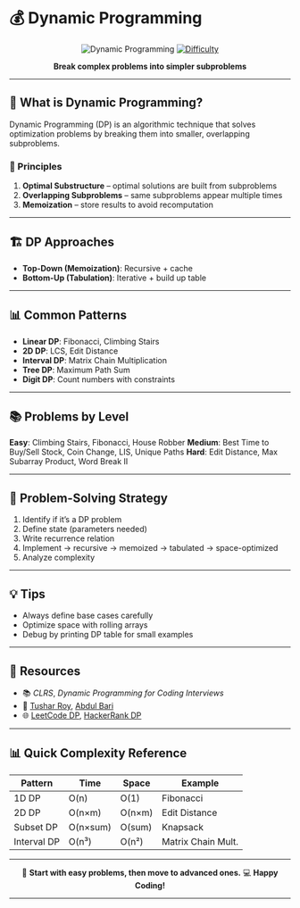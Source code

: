 
# 💰 Dynamic Programming

<div align="center">

![Dynamic Programming](https://img.shields.io/badge/Dynamic-Programming-orange?style=for-the-badge\&logo=algorithm\&logoColor=white)
[![Difficulty](https://img.shields.io/badge/Difficulty-Intermediate%20to%20Advanced-red?style=for-the-badge)](https://github.com/pranavverma07/Ultimate-DSA-Repo)

**Break complex problems into simpler subproblems**

</div>

---

## 🎯 What is Dynamic Programming?

Dynamic Programming (DP) is an algorithmic technique that solves optimization problems by breaking them into smaller, overlapping subproblems.

### 🔑 Principles

1. **Optimal Substructure** – optimal solutions are built from subproblems
2. **Overlapping Subproblems** – same subproblems appear multiple times
3. **Memoization** – store results to avoid recomputation

---

## 🏗️ DP Approaches

* **Top-Down (Memoization)**: Recursive + cache
* **Bottom-Up (Tabulation)**: Iterative + build up table

---

## 📊 Common Patterns

* **Linear DP**: Fibonacci, Climbing Stairs
* **2D DP**: LCS, Edit Distance
* **Interval DP**: Matrix Chain Multiplication
* **Tree DP**: Maximum Path Sum
* **Digit DP**: Count numbers with constraints

---

## 📚 Problems by Level

**Easy**: Climbing Stairs, Fibonacci, House Robber
**Medium**: Best Time to Buy/Sell Stock, Coin Change, LIS, Unique Paths
**Hard**: Edit Distance, Max Subarray Product, Word Break II

---

## 🧠 Problem-Solving Strategy

1. Identify if it’s a DP problem
2. Define state (parameters needed)
3. Write recurrence relation
4. Implement → recursive → memoized → tabulated → space-optimized
5. Analyze complexity

---

## 💡 Tips

* Always define base cases carefully
* Optimize space with rolling arrays
* Debug by printing DP table for small examples

---

## 🔗 Resources

* 📚 *CLRS*, *Dynamic Programming for Coding Interviews*
* 🎥 [Tushar Roy](https://www.youtube.com/watch?v=8LusJS5-AGo), [Abdul Bari](https://www.youtube.com/playlist?list=PLEbnTDxU6IuHhsXwq3_TQXRaZBkLEk3xk)
* 🌐 [LeetCode DP](https://leetcode.com/tag/dynamic-programming/), [HackerRank DP](https://www.hackerrank.com/domains/algorithms?filters%5Bsubdomains%5D%5B%5D=dynamic-programming)

---

## 📊 Quick Complexity Reference

| Pattern     | Time     | Space  | Example            |
| ----------- | -------- | ------ | ------------------ |
| 1D DP       | O(n)     | O(1)   | Fibonacci          |
| 2D DP       | O(n×m)   | O(n×m) | Edit Distance      |
| Subset DP   | O(n×sum) | O(sum) | Knapsack           |
| Interval DP | O(n³)    | O(n²)  | Matrix Chain Mult. |

---

<div align="center">

🚀 **Start with easy problems, then move to advanced ones.**
💻 **Happy Coding!**

</div>

---